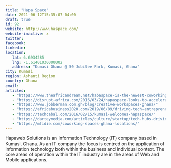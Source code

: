 ```yaml
---
title: "Hapa Space"
date: 2021-06-12T15:35:07-04:00
draft: true
id: 92
website: http://www.haspace.com/
website-inactive: x
twitter: 
facebook: 
linkedin: 
location: 
   lat: 6.6934285
   lng: -1.61401030000002
   address: "Kumasi Ghana @ 50 Jubilee Park, Kumasi, Ghana"
city: Kumasi
region: Ashanti Region
country: Ghana
email: 
articles:
   - "https://www.theafricandream.net/habaspace-is-the-newest-coworking-hub-in-kumasi/"
   - "https://disrupt-africa.com/2016/03/24/hapaspace-looks-to-accelerate-tech-ecosystem-in-ghanas-second-city/"
   - "https://www.jobberman.com.gh/blog/creative-workspaces-ghana/"
   - "https://africabusiness2020.com/2019/06/09/driving-tech-entrepreneurship-beyond-accra/"
   - "https://techcabal.com/2016/02/15/kumasi-welcomes-hapaspace/"
   - "https://darteymedia.com/articles/culture/startup/tech-hubs-driving-innovation-and-entrepreneurship-in-ghana/"
   - "https://mfidie.com/coworking-spaces-ghana-locations/"
---
```

Hapaweb Solutions is an Information Technology (IT) company based in Kumasi, Ghana. As an IT company the focus is centred on the application of information technology both within the business and individual context. The core areas of operation within the IT industry are in the areas of Web and Mobile applications. 
